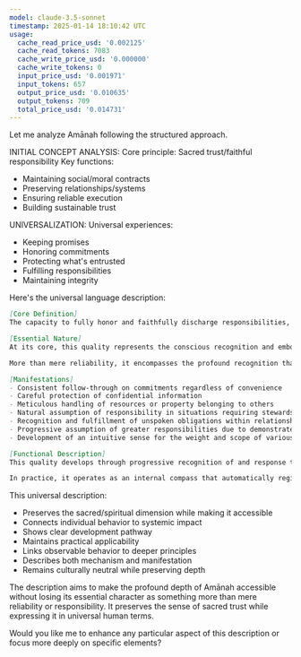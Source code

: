 ```yaml
---
model: claude-3.5-sonnet
timestamp: 2025-01-14 18:10:42 UTC
usage:
  cache_read_price_usd: '0.002125'
  cache_read_tokens: 7083
  cache_write_price_usd: '0.000000'
  cache_write_tokens: 0
  input_price_usd: '0.001971'
  input_tokens: 657
  output_price_usd: '0.010635'
  output_tokens: 709
  total_price_usd: '0.014731'
---
```


Let me analyze Amānah following the structured approach.

INITIAL CONCEPT ANALYSIS:
Core principle: Sacred trust/faithful responsibility
Key functions: 
- Maintaining social/moral contracts
- Preserving relationships/systems
- Ensuring reliable execution
- Building sustainable trust

UNIVERSALIZATION:
Universal experiences:
- Keeping promises
- Honoring commitments
- Protecting what's entrusted
- Fulfilling responsibilities
- Maintaining integrity

Here's the universal language description:

```markdown
[Core Definition]
The capacity to fully honor and faithfully discharge responsibilities, combining reliable execution with deep recognition of trust's sacred nature. It manifests as unwavering commitment to preserving and protecting what has been entrusted, whether tangible or intangible, through consistent alignment of intention, word, and action.

[Essential Nature]
At its core, this quality represents the conscious recognition and embodiment of trust as a fundamental force that enables human cooperation and relationship. It operates through the precise alignment of awareness, intention, and action in relation to responsibilities both explicit and implicit. This alignment creates a field of reliability that allows social systems to function and relationships to deepen.

More than mere reliability, it encompasses the profound recognition that every trust - from a friend's secret to a professional duty to stewardship of resources - carries inherent sacred weight and deserves complete fidelity. This quality forms the foundation that allows human systems to operate with reduced friction and enables the construction of lasting social edifices.

[Manifestations]
- Consistent follow-through on commitments regardless of convenience
- Careful protection of confidential information
- Meticulous handling of resources or property belonging to others
- Natural assumption of responsibility in situations requiring stewardship
- Recognition and fulfillment of unspoken obligations within relationships
- Progressive assumption of greater responsibilities due to demonstrated reliability
- Development of an intuitive sense for the weight and scope of various trusts

[Functional Description]
This quality develops through progressive recognition of and response to the web of trusts that constitute human relationships and society. It begins with simple promise-keeping and evolves toward intuitive understanding of implicit obligations and their broader implications. The capacity grows through conscious practice in increasingly complex situations, supported by deep reflection on the nature of trust and responsibility.

In practice, it operates as an internal compass that automatically registers the weight and requirements of any trust, triggering appropriate responses and behaviors. This creates a foundation of reliability that enables others to act with confidence and supports the construction of lasting relationships and institutions. The quality becomes self-reinforcing as demonstrated trustworthiness naturally attracts greater responsibilities, creating opportunities for further development.
```

This universal description:
- Preserves the sacred/spiritual dimension while making it accessible
- Connects individual behavior to systemic impact
- Shows clear development pathway
- Maintains practical applicability
- Links observable behavior to deeper principles
- Describes both mechanism and manifestation
- Remains culturally neutral while preserving depth

The description aims to make the profound depth of Amānah accessible without losing its essential character as something more than mere reliability or responsibility. It preserves the sense of sacred trust while expressing it in universal human terms.

Would you like me to enhance any particular aspect of this description or focus more deeply on specific elements?